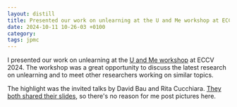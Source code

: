 ```yaml
---
layout: distill
title: Presented our work on unlearning at the U and Me workshop at ECCV 2024
date: 2024-10-11 10-26-03 +0100
category:
tags: jpmc 
---
```


I presented our work on unlearning at the [U and Me workshop](https://sites.google.com/view/u-and-me-workshop) at ECCV 2024. The workshop was a great opportunity to discuss the latest research on unlearning and to meet other researchers working on similar topics.

The highlight was the invited talks by David Bau and Rita Cucchiara. [They both shared their slides](https://sites.google.com/view/u-and-me-workshop/schedule), so there's no reason for me post pictures here.
